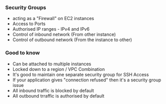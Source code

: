 ### Security Groups

* acting as a "Firewall" on EC2 instances
* Access to Ports
* Authorised IP ranges - IPv4 and IPv6
* Control of inbound network (From other instance)
* Control of outbound network (From the instance to other)


### Good to know
* Can be attached to multiple instances
* Locked down to a region / VPC Combination
* It's good to maintain one separate security group for SSH Access
* If your application gives "connection refused" then it's a security group issue
* All inbound traffic is blocked by default
* All outbound trraffic is authorised by default